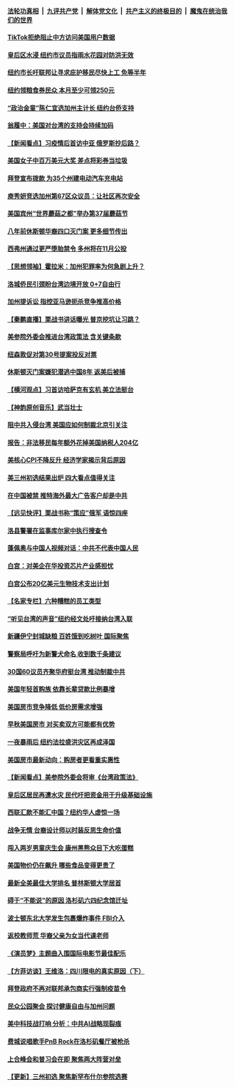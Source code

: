 ####  [法轮功真相](../../../../basic/blob/master/README.md?t=09151731) &nbsp;|&nbsp; [九评共产党](../../../../9ping.md/blob/master/README.md?t=09151731) &nbsp;|&nbsp; [解体党文化](../../../../jtdwh.md/blob/master/README.md?t=09151731)  &nbsp;|&nbsp; [共产主义的终极目的](../../../../gczydzjmd.md/blob/master/README.md?t=09151731) &nbsp;|&nbsp; [魔鬼在统治我们的世界](../../../../mgztzwmdsj.md/blob/master/README.md?t=09151731) 

#### [TikTok拒绝阻止中方访问美国用户数据](../pages/nsc412/n13825519.md?t=09151731) 

#### [皇后区水浸 纽约市议员指雨水花园对防洪无效](../pages/nsc412/n13825407.md?t=09151731) 

#### [纽约市长吁联邦让寻求庇护移民尽快上工 免等半年](../pages/nsc412/n13825366.md?t=09151731) 

#### [纽约领粮食券民众 本月至少可领250元](../pages/nsc412/n13825386.md?t=09151731) 

#### [“政治金童”陈仁宜选加州主计长 纽约台侨支持](../pages/nsc412/n13825364.md?t=09151731) 

#### [翁履中：美国对台湾的支持会持续加码](../pages/nsc412/n13825383.md?t=09151731) 

#### [【新闻看点】习疫情后首访中亚 俄罗斯抄后路？](../pages/nsc412/n13825177.md?t=09151731) 

#### [美国女子中百万美元大奖 差点将彩券当垃圾](../pages/nsc412/n13825337.md?t=09151731) 

#### [拜登宣布拨款 为35个州建电动汽车充电站](../pages/nsc412/n13825296.md?t=09151731) 

#### [庾秀妍竞选加州第67区众议员：让社区再次安全](../pages/nsc412/n13825321.md?t=09151731) 

#### [美国宾州“世界蘑菇之都”举办第37届蘑菇节](../pages/nsc412/n13825301.md?t=09151731) 

#### [八年前休斯顿华裔四口灭门案 更多细节传出](../pages/nsc412/n13825223.md?t=09151731) 

#### [西弗州通过更严堕胎禁令 多州将在11月公投](../pages/nsc412/n13824354.md?t=09151731) 

#### [【思想领袖】霍拉米：加州犯罪率为何急剧上升？](../pages/nsc412/n13813198.md?t=09151731) 

#### [洛城侨民引颈盼台湾边境开放 0+7自由行](../pages/nsc412/n13825218.md?t=09151731) 

#### [加州提诉讼 指控亚马逊扼杀竞争推高价格](../pages/nsc412/n13825186.md?t=09151731) 

#### [【秦鹏直播】栗战书讲话曝光 普京挖坑让习跳？](../pages/nsc412/n13825203.md?t=09151731) 

#### [美参院外委会推进台湾政策法 含关键条款](../pages/nsc412/n13825205.md?t=09151731) 

#### [纽森敦促对第30号提案投反对票](../pages/nsc412/n13825210.md?t=09151731) 

#### [休斯顿灭门案嫌犯潜逃中国8年 返美后被捕](../pages/nsc412/n13825142.md?t=09151731) 

#### [【横河观点】习首访哈萨克有玄机 美立法挺台](../pages/nsc412/n13825189.md?t=09151731) 

#### [【神韵原创音乐】武当壮士](../pages/nsc412/n13825123.md?t=09151731) 

#### [阻中共入侵台湾 美国应如何制裁北京引关注](../pages/nsc412/n13825165.md?t=09151731) 

#### [报告：非法移民每年额外花掉美国纳税人204亿](../pages/nsc412/n13825184.md?t=09151731) 

#### [美核心CPI不降反升 经济学家揭示背后原因](../pages/nsc412/n13824574.md?t=09151731) 

#### [美三州初选结果出炉 四大看点值得关注](../pages/nsc412/n13824320.md?t=09151731) 

#### [在中国被禁 推特海外最大广告客户却是中共](../pages/nsc412/n13824288.md?t=09151731) 

#### [【远见快评】栗战书称“策应”俄军 语惊四座](../pages/nsc412/n13825196.md?t=09151731) 

#### [洛县警署在监事库尔家中执行搜查令](../pages/nsc412/n13825137.md?t=09151731) 

#### [蓬佩奥与中国人视频对话：中共不代表中国人民](../pages/nsc412/n13825094.md?t=09151731) 

#### [白宫：对美企在华投资芯片产业感担忧](../pages/nsc412/n13825122.md?t=09151731) 

#### [白宫公布20亿美元生物技术支出计划](../pages/nsc412/n13825109.md?t=09151731) 

#### [【名家专栏】六种糟糕的员工类型](../pages/nsc412/n13824975.md?t=09151731) 

#### [“听见台湾的声音”纽约经文处吁接纳台湾入联](../pages/nsc412/n13824609.md?t=09151731) 

#### [新疆伊宁封城缺粮 百姓饿到吃树叶 国际聚焦](../pages/nsc412/n13825062.md?t=09151731) 

#### [警察局呼吁为新警犬命名 收到数千条建议](../pages/nsc412/n13824979.md?t=09151731) 

#### [30国60议员齐聚华府挺台湾 推动制裁中共](../pages/nsc412/n13824722.md?t=09151731) 

#### [美国年轻首购族 依靠长辈贷款比例暴增](../pages/nsc412/n13824734.md?t=09151731) 

#### [美国房市竞争降低 低价房需求增强](../pages/nsc412/n13824698.md?t=09151731) 

#### [早秋美国房市 对买卖双方可能都有优势](../pages/nsc412/n13824679.md?t=09151731) 

#### [一夜暴雨后 纽约法拉盛洪灾区再成泽国](../pages/nsc412/n13824639.md?t=09151731) 

#### [美国房市最新动向：购房者更看重实惠性](../pages/nsc412/n13824650.md?t=09151731) 

#### [【新闻看点】美参院外委会将审《台湾政策法》](../pages/nsc412/n13824418.md?t=09151731) 

#### [皇后区居民再遭水灾 民代吁把资金用于升级基础设施](../pages/nsc412/n13824604.md?t=09151731) 

#### [西联汇款不能汇中国？纽约华人虚惊一场](../pages/nsc412/n13824582.md?t=09151731) 

#### [战争无情 台裔设计师以时装反思生命价值](../pages/nsc412/n13824578.md?t=09151731) 

#### [闯入两岁男童庆生会 康州黑熊众目下大吃蛋糕](../pages/nsc412/n13824529.md?t=09151731) 

#### [美国物价仍在飙升 哪些食品变得更贵了](../pages/nsc412/n13824482.md?t=09151731) 

#### [最新全美最佳大学排名 普林斯顿大学居首](../pages/nsc412/n13824528.md?t=09151731) 

#### [碍于“不能说”的原因 洛杉矶六四纪念馆迁址](../pages/nsc412/n13824541.md?t=09151731) 

#### [波士顿东北大学发生包裹爆炸事件 FBI介入](../pages/nsc412/n13824518.md?t=09151731) 

#### [返校教师荒 华裔父亲为女当代课老师](../pages/nsc412/n13824523.md?t=09151731) 

#### [《演员梦》主题曲入围国际电影节最佳配乐](../pages/nsc412/n13824499.md?t=09151731) 

#### [【方菲访谈】王维洛：四川限电的真实原因（下）](../pages/nsc412/n13823599.md?t=09151731) 

#### [拜登政府不再对联邦承包商实行强制疫苗令](../pages/nsc412/n13824414.md?t=09151731) 

#### [民众公园聚会 探讨健康自由与加州问题](../pages/nsc412/n13824485.md?t=09151731) 

#### [美中科技战打响 分析：中共AI战略现裂痕](../pages/nsc412/n13824356.md?t=09151731) 

#### [费城说唱歌手PnB Rock在洛杉矶餐厅被枪杀](../pages/nsc412/n13824474.md?t=09151731) 

#### [上合峰会和普习会在即 聚焦两大阵营对垒](../pages/nsc412/n13824392.md?t=09151731) 

#### [【更新】三州初选 聚焦新罕布什尔参院选赛](../pages/nsc412/n13824318.md?t=09151731) 

